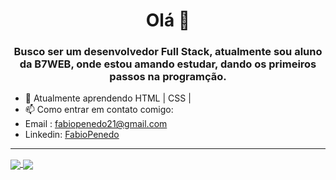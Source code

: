 <h1 align="center">Olá 👋</h1>
<h3 align="center">Busco ser um desenvolvedor Full Stack, atualmente sou aluno da B7WEB, onde estou amando estudar, dando os primeiros passos na programção.
</h3>

 - 🌱 Atualmente aprendendo HTML | CSS | 
 - 📫 Como entrar em contato comigo: 
 - Email : fabiopenedo21@gmail.com
 - Linkedin: [FabioPenedo](https://www.linkedin.com/in/FabioPenedo/)
 <hr>
  
<a href="https://github.com/FabioPenedo">
  <img align="center" src="https://github-readme-stats.vercel.app/api?username=FabioPenedo&show_icons=true&theme=merko" />
</a>
<a href="https://github.com/FabioPenedo">
  <img align="center" src="https://github-readme-stats.vercel.app/api/top-langs/?username=FabioPenedo&layout=compact&show_icons=true&theme=merko" />
</a>




 
 
 
 

<!--
**FabioPenedo/FabioPenedo** is a ✨ _special_ ✨ repository because its `README.md` (this file) appears on your GitHub profile.

Here are some ideas to get you started:

- 🔭 I’m currently working on ...
- 🌱 I’m currently learning ...
- 👯 I’m looking to collaborate on ...
- 🤔 I’m looking for help with ...
- 💬 Ask me about ...
- 📫 How to reach me: ...
- 😄 Pronouns: ...
- ⚡ Fun fact: ...
-->
